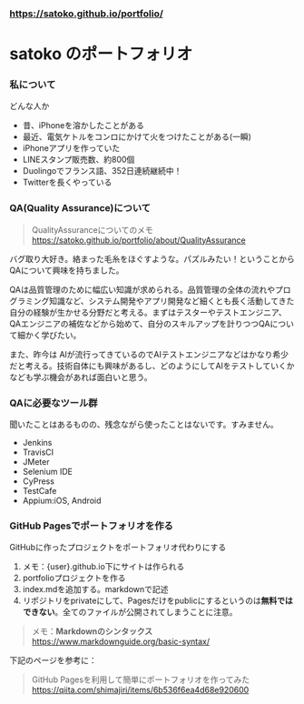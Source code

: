 ### <https://satoko.github.io/portfolio/>

# satoko のポートフォリオ

### 私について

どんな人か
* 昔、iPhoneを溶かしたことがある
* 最近、電気ケトルをコンロにかけて火をつけたことがある(一瞬)
* iPhoneアプリを作っていた
* LINEスタンプ販売数、約800個
* Duolingoでフランス語、352日連続継続中！
* Twitterを長くやっている

### QA(Quality Assurance)について

> QualityAssuranceについてのメモ  
> <https://satoko.github.io/portfolio/about/QualityAssurance>

バグ取り大好き。絡まった毛糸をほぐすような。パズルみたい！ということからQAについて興味を持ちました。

QAは品質管理のために幅広い知識が求められる。品質管理の全体の流れやプログラミング知識など、システム開発やアプリ開発など細くとも長く活動してきた自分の経験が生かせる分野だと考える。まずはテスターやテストエンジニア、QAエンジニアの補佐などから始めて、自分のスキルアップを計りつつQAについて細かく学びたい。
 
また、昨今は AIが流行ってきているのでAIテストエンジニアなどはかなり希少だと考える。技術自体にも興味があるし、どのようにしてAIをテストしていくかなども学ぶ機会があれば面白いと思う。

### QAに必要なツール群

聞いたことはあるものの、残念ながら使ったことはないです。すみません。

* Jenkins
* TravisCI
* JMeter
* Selenium IDE
* CyPress
* TestCafe
* Appium:iOS, Android
 
### GitHub Pagesでポートフォリオを作る
GitHubに作ったプロジェクトをポートフォリオ代わりにする

1. メモ：{user}.github.io下にサイトは作られる
1. portfolioプロジェクトを作る
1. index.mdを追加する。markdownで記述
1. リポジトリをprivateにして、Pagesだけをpublicにするというのは**無料ではできない**。全てのファイルが公開されてしまうことに注意。

> メモ：**Markdownのシンタックス**  
> <https://www.markdownguide.org/basic-syntax/> 

下記のページを参考に：

> GitHub Pagesを利用して簡単にポートフォリオを作ってみた  
> <https://qiita.com/shimajiri/items/6b536f6ea4d68e920600>
